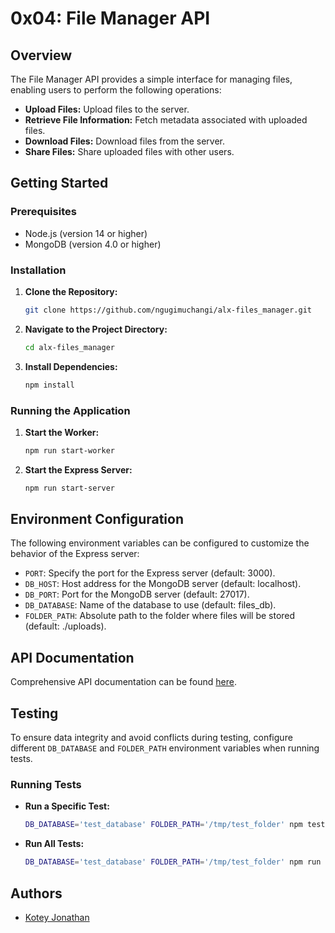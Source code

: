 # 0x04: File Manager API

## Overview

The File Manager API provides a simple interface for managing files, enabling users to perform the following operations:

- **Upload Files:** Upload files to the server.
- **Retrieve File Information:** Fetch metadata associated with uploaded files.
- **Download Files:** Download files from the server.
- **Share Files:** Share uploaded files with other users.

## Getting Started

### Prerequisites

- Node.js (version 14 or higher)
- MongoDB (version 4.0 or higher)

### Installation

1. **Clone the Repository:**

   ```bash
   git clone https://github.com/ngugimuchangi/alx-files_manager.git
   ```

2. **Navigate to the Project Directory:**

   ```bash
   cd alx-files_manager
   ```

3. **Install Dependencies:**

   ```bash
   npm install
   ```

### Running the Application

1. **Start the Worker:**

   ```bash
   npm run start-worker
   ```

2. **Start the Express Server:**

   ```bash
   npm run start-server
   ```

## Environment Configuration

The following environment variables can be configured to customize the behavior of the Express server:

- `PORT`: Specify the port for the Express server (default: 3000).
- `DB_HOST`: Host address for the MongoDB server (default: localhost).
- `DB_PORT`: Port for the MongoDB server (default: 27017).
- `DB_DATABASE`: Name of the database to use (default: files_db).
- `FOLDER_PATH`: Absolute path to the folder where files will be stored (default: ./uploads).

## API Documentation

Comprehensive API documentation can be found [here](#).

## Testing

To ensure data integrity and avoid conflicts during testing, configure different `DB_DATABASE` and `FOLDER_PATH` environment variables when running tests.

### Running Tests

- **Run a Specific Test:**

   ```bash
   DB_DATABASE='test_database' FOLDER_PATH='/tmp/test_folder' npm test tests/testFile.js
   ```

- **Run All Tests:**

   ```bash
   DB_DATABASE='test_database' FOLDER_PATH='/tmp/test_folder' npm run test-all
   ```

## Authors

- [Kotey Jonathan](#)
```
